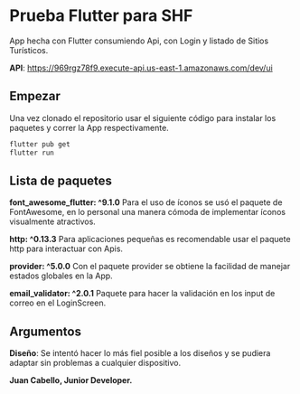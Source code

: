 # Prueba Flutter para SHF
App hecha con Flutter consumiendo Api, con Login y listado de Sitios Turísticos.

**API**: https://969rgz78f9.execute-api.us-east-1.amazonaws.com/dev/ui

## Empezar
Una vez clonado el repositorio usar el siguiente código para instalar los paquetes y correr la App respectivamente.
```sh
flutter pub get
flutter run
```

## Lista de paquetes 
**font_awesome_flutter: ^9.1.0**
Para el uso de íconos se usó el paquete de FontAwesome, en lo personal una manera cómoda de implementar íconos visualmente atractivos.

**http: ^0.13.3**
Para aplicaciones pequeñas es recomendable usar el paquete http para interactuar con Apis.
    
**provider: ^5.0.0**
Con el paquete provider se obtiene la facilidad de manejar estados globales en la App.

**email_validator: ^2.0.1**
Paquete para hacer la validación en los input de correo en el LoginScreen.
  
## Argumentos
**Diseño**: Se intentó hacer lo más fiel posible a los diseños y se pudiera adaptar sin problemas a cualquier dispositivo.

**Juan Cabello, Junior Developer.**
